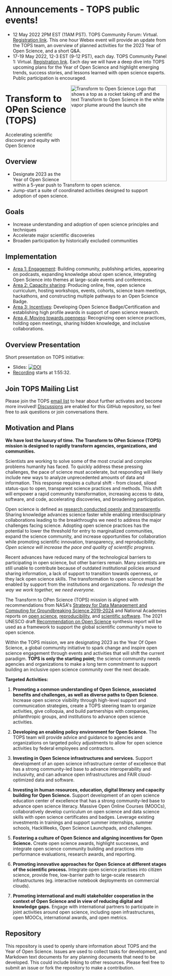 # Announcements - TOPS public events!
- 12 May 2022 2PM EST (11AM PST). TOPS Community Forum: Virtual. [Registration link](https://go.nasa.gov/36aVsmH). This one hour Webex event will provide an update from the TOPS team, an overview of planned activities for the 2023 Year of Open Science, and a short Q&A.
- 17-19 May 2022, 12-3 EST (9-12 PST), each day. TOPS Community Panel 1: Virtual. [Registration link](https://forms.gle/sgLgwM1nxGzqJbuA6). Each day we will have a deep dive into TOPS upcoming plans for the Year of Open Science and highlight emerging trends, success stories, and lessons learned with open science experts. Public participation is encouraged.




<img align="right" src="https://github.com/nasa/Transform-to-Open-Science/blob/main/assets/logos/Tops_logo%404x.png" width="300" alt="Transform to Open Science Logo that shows a top as a rocket taking off and the text Transform to Open Science in the white vapor plume around the launch site">

# Transform to OPen Science (TOPS)

Accelerating scientific discovery and equity with Open Science

## Overview

* Designate 2023 as the Year of Open Science within a 5-year push to Transform to open science. 
* Jump-start a suite of coordinated activities designed to support adoption of open science.

## Goals

* Increase understanding and adoption of open science principles and techniques 
* Accelerate major scientific discoveries 
* Broaden participation by historically excluded communities 

## Implementation
- [Area 1: Engagement](./docs/Area1_Engagement/readme.md): Building community, publishing articles, appearing on podcasts, expanding knowledge about open science, integrating Open Science into themes at large-scale events and conferences.
- [Area 2: Capacity sharing](./docs/Area2_Capacity_Sharing/readme.md): Producing online, free, open science curriculum, hosting workshops, events, cohorts, science team meetings, hackathons, and constructing multiple pathways to an Open Science Badge.
- [Area 3: Incentives](./docs/Area3_Incentives/readme.md): Developing Open Science Badge/Certification and establishing high profile awards in support of open science research.
- [Area 4: Moving towards openness](./docs/Area4_Moving_To_Openness/readme.md): Recognizing open science practices, holding open meetings, sharing hidden knowledge, and inclusive collaborations.
 
## Overview Presentation
Short presentation on TOPS initiative: 
- Slides: [![DOI](https://zenodo.org/badge/DOI/10.5281/zenodo.5621674.svg)](https://doi.org/10.5281/zenodo.5621674)
- [Recording](https://www.youtube.com/watch?v=wtKHHe3m778&t=6977s&ab_channel=ScienceAtNASA) starts at 1:55:32.

## Join TOPS Mailing List
Please join the TOPS [email list](https://docs.google.com/forms/d/e/1FAIpQLSeb_6PdbaPYFcVwXWgMJ053Q_pF2rW2YOu51Qmrh5nWaRYc7Q/viewform) to hear about further activates and become more involved! [Discussions](https://github.com/nasa/Transform-to-Open-Science/discussions) are enabled for this GitHub repository, so feel free to ask questions or join conversations there.

## Motivation and Plans

**We have lost the luxury of time. The Transform to OPen Science (TOPS) mission is designed to rapidly transform agencies, organizations, and communities.** 

Scientists are working to solve some of the most crucial and complex problems humanity has faced. To quickly address these pressing challenges, the pace of science must accelerate, but responding will likely include new ways to analyze unprecedented amounts of data and information. This response requires a cultural shift - from closed, siloed status-quo to open, transparent science practices and methods. This shift will empower a rapid community transformation, increasing access to data, software, and code, accelerating discoveries, and broadening participation.

Open science is defined as [research conducted openly and transparently](https://www.nap.edu/catalog/25116/open-science-by-design-realizing-a-vision-for-21st-century). Sharing knowledge advances science faster while enabling interdisciplinary collaborations leading to the breakthroughs we need to address the major challenges facing science. Adopting open science practices has the potential to lower the threshold for entry to marginalized communities, expand the science community, and increase opportunities for collaboration while promoting scientific innovation, transparency, and reproducibility. *Open science will increase the pace and quality of scientific progress.*

Recent advances have reduced many of the technological barriers to participating in open science, but other barriers remain. Many scientists are still unable to contribute because of outdated institutional policies around sharing information, a lack of support to transition towards openness, or they lack open science skills. The transformation to open science must be enabled by support from the institutions and organizations. *To redesign the way we work together, we need everyone.*

The Transform to OPen Science (TOPS) mission is aligned with recommendations from NASA's [Strategy for Data Management and Computing for Groundbreaking Science 2019-2024](https://science.nasa.gov/files/science-red/s3fs-public/atoms/files/SDMWG%20Strategy_Final.pdf) and National Academies reports on [open science](https://www.nap.edu/catalog/25116/open-science-by-design-realizing-a-vision-for-21st-century), [reproducibility](https://www.nap.edu/catalog/25303/reproducibility-and-replicability-in-science), and [scientific software](https://www.nap.edu/catalog/25217/open-source-software-policy-options-for-nasa-earth-and-space-sciences). The 2021 UNESCO draft [Recommendation on Open Science](https://en.unesco.org/science-sustainable-future/open-science/recommendation) synthesis report will be used as a framework to support the global scientific community's move to open science. 

Within the TOPS mission, we are designating 2023 as the Year Of Open Science, a global community initiative to spark change and inspire open science engagement through events and activities that will shift the current paradigm. **TOPS is only the starting point;** the science community needs agencies and organizations to make a long term commitment to support building an inclusive open science community over the next decade. 

**Targeted Activities:**

1.  **Promoting a common understanding of Open Science, associated benefits and challenges, as well as diverse paths to Open Science.** Increase open science visibility through high-level support and communication strategies, create a TOPS steering team to organize activities, give colloquia, and build partnerships with companies, philanthropic groups, and institutions to advance open science activities.
    
2.  **Developing an enabling policy environment for Open Science.** The TOPS team will provide advice and guidance to agencies and organizations on targeted policy adjustments to allow for open science activities by federal employees and contractors.
    
3.  **Investing in Open Science infrastructures and services.** Support development of an open science infrastructure center of excellence that has a strong community-led base to advance interoperability and inclusivity, and can advance open infrastructures and FAIR cloud-optimized data and software.
    
4.  **Investing in human resources, education, digital literacy and capacity building for Open Science.** Support development of an open science education center of excellence that has a strong community-led base to advance open science literacy. Massive Open Online Courses (MOOCs), collaboratively develop curriculum on open science and data science skills with open science certificates and badges. Leverage existing investments in trainings and support summer internships, summer schools, HackWeeks, Open Science Launchpads, and challenges.
    
5.  **Fostering a culture of Open Science and aligning incentives for Open Science.** Create open science awards, highlight successes, and integrate open science community building and practices into performance evaluations, research awards, and reporting.
    
6.  **Promoting innovative approaches for Open Science at different stages of the scientific process.** Integrate open science practises into citizen science, provide free, low-barrier path to large-scale research infrastructures (eg. interactive notebook deployments on commercial clouds).
    
7.  **Promoting international and multi stakeholder cooperation in the context of Open Science and in view of reducing digital and knowledge gaps.** Engage with international partners to participate in joint activities around open science, including open infrastructures, open MOOCs, international awards, and open metrics.
 
## Repository

This repository is used to openly share information about TOPS and the Year of Open Science. 
Issues are used to collect tasks for development, and Markdown text documents for any planning documents that need to be developed.  This could include linking to other resources. Please feel free to submit an issue or fork the repository to make a contribution. 



